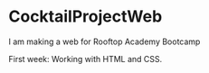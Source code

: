 # CocktailProjectWeb
I am making a web for Rooftop Academy Bootcamp

First week: Working with HTML and CSS.
